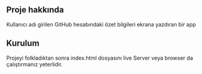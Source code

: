 ## Proje hakkında

Kullanıcı adı girilen GitHub hesabındaki özet bilgileri ekrana yazdıran bir app



## Kurulum
Projeyi folkladıktan sonra index.html dosyasını live Server veya browser da çalıştırmanız yeterlidir. 
